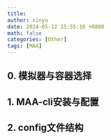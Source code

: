 ```yaml
---
title: 
author: xinyu
date: 2024-05-12 15:55:16 +0800
math: false
categories: [Other]
tags: [MAA]
---
```


## 0. 模拟器与容器选择

## 1. MAA-cli安装与配置

## 2. config文件结构